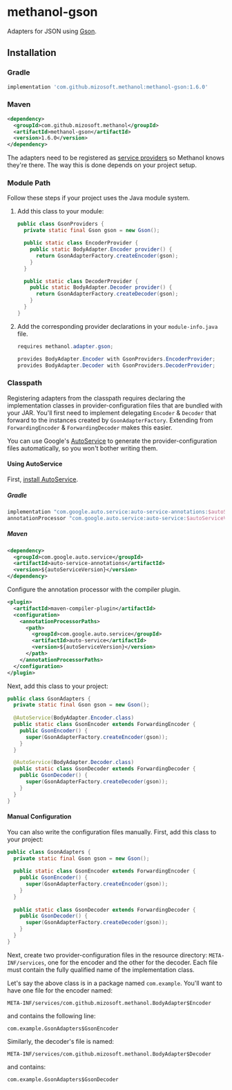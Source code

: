 # methanol-gson

Adapters for JSON using [Gson][gson].

## Installation

### Gradle

```gradle
implementation 'com.github.mizosoft.methanol:methanol-gson:1.6.0'
```

### Maven

```xml
<dependency>
  <groupId>com.github.mizosoft.methanol</groupId>
  <artifactId>methanol-gson</artifactId>
  <version>1.6.0</version>
</dependency>
```

The adapters need to be registered as [service providers][serviceloader_javadoc] so Methanol knows they're there.
The way this is done depends on your project setup.

### Module Path

Follow these steps if your project uses the Java module system.

1. Add this class to your module:

    ```java
    public class GsonProviders {
      private static final Gson gson = new Gson();
   
      public static class EncoderProvider {
        public static BodyAdapter.Encoder provider() {
          return GsonAdapterFactory.createEncoder(gson);
        }
      }
   
      public static class DecoderProvider {
        public static BodyAdapter.Decoder provider() {
          return GsonAdapterFactory.createDecoder(gson);
        }
      }
    }
    ```

2. Add the corresponding provider declarations in your `module-info.java` file.

    ```java
    requires methanol.adapter.gson;
    
    provides BodyAdapter.Encoder with GsonProviders.EncoderProvider;
    provides BodyAdapter.Decoder with GsonProviders.DecoderProvider;
    ```

### Classpath

Registering adapters from the classpath requires declaring the implementation classes in provider-configuration
files that are bundled with your JAR. You'll first need to implement delegating `Encoder` & `Decoder`
that forward to the instances created by `GsonAdapterFactory`. Extending from `ForwardingEncoder` &
`ForwardingDecoder` makes this easier.

You can use Google's [AutoService][autoservice] to generate the provider-configuration files automatically,
so you won't bother writing them.

#### Using AutoService

First, [install AutoService][autoservice_getting_started].

##### Gradle

```gradle
implementation "com.google.auto.service:auto-service-annotations:$autoServiceVersion"
annotationProcessor "com.google.auto.service:auto-service:$autoServiceVersion"
```

##### Maven

```xml
<dependency>
  <groupId>com.google.auto.service</groupId>
  <artifactId>auto-service-annotations</artifactId>
  <version>${autoServiceVersion}</version>
</dependency>
```

Configure the annotation processor with the compiler plugin.

```xml
<plugin>
  <artifactId>maven-compiler-plugin</artifactId>
  <configuration>
    <annotationProcessorPaths>
      <path>
        <groupId>com.google.auto.service</groupId>
        <artifactId>auto-service</artifactId>
        <version>${autoServiceVersion}</version>
      </path>
    </annotationProcessorPaths>
  </configuration>
</plugin>
```

Next, add this class to your project:

```java
public class GsonAdapters {
  private static final Gson gson = new Gson();
  
  @AutoService(BodyAdapter.Encoder.class)
  public static class GsonEncoder extends ForwardingEncoder {
    public GsonEncoder() {
      super(GsonAdapterFactory.createEncoder(gson));
    }
  }

  @AutoService(BodyAdapter.Decoder.class)
  public static class GsonDecoder extends ForwardingDecoder {
    public GsonDecoder() {
      super(GsonAdapterFactory.createDecoder(gson));
    }
  }
}
```

#### Manual Configuration

You can also write the configuration files manually. First, add this class to your project:

```java
public class GsonAdapters {
  private static final Gson gson = new Gson();
  
  public static class GsonEncoder extends ForwardingEncoder {
    public GsonEncoder() {
      super(GsonAdapterFactory.createEncoder(gson));
    }
  }
  
  public static class GsonDecoder extends ForwardingDecoder {
    public GsonDecoder() {
      super(GsonAdapterFactory.createDecoder(gson));
    }
  }
}
```

Next, create two provider-configuration files in the resource directory: `META-INF/services`,
one for the encoder and the other for the decoder. Each file must contain the fully qualified
name of the implementation class.

Let's say the above class is in a package named `com.example`. You'll want to have one file for the
encoder named:

```
META-INF/services/com.github.mizosoft.methanol.BodyAdapter$Encoder
```

and contains the following line:

```
com.example.GsonAdapters$GsonEncoder
```

Similarly, the decoder's file is named:

```
META-INF/services/com.github.mizosoft.methanol.BodyAdapter$Decoder
```

and contains:

```
com.example.GsonAdapters$GsonDecoder
```

[gson]: https://github.com/google/gson
[autoservice]: https://github.com/google/auto/tree/master/service
[autoservice_getting_started]: https://github.com/google/auto/tree/master/service#getting-started
[serviceloader_javadoc]: https://docs.oracle.com/en/java/javase/11/docs/api/java.base/java/util/ServiceLoader.html
